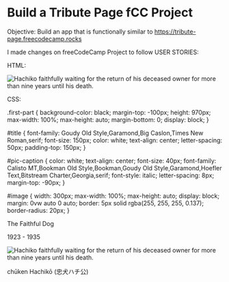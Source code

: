 # Build a Tribute Page fCC Project
 Objective: Build an app that is functionally similar to https://tribute-page.freecodecamp.rocks

 I made changes on freeCodeCamp Project to follow USER STORIES:

 HTML:

 <link rel="stylesheet" href="styles.css">

 <img id="image" src="https://upload.wikimedia.org/wikipedia/commons/4/47/Faithful_Dog_Hachiko_Photo.png" alt="Hachiko faithfully waiting for the return of his deceased owner for more than nine years until his death.">

 CSS:

 .first-part {
    background-color: black;
    margin-top: -100px;
    height: 970px;
    max-width: 100%;
    max-height: auto;
    margin-bottom: 0;
    display: block;
}

#title {
    font-family: Goudy Old Style,Garamond,Big Caslon,Times New Roman,serif; 
    font-size: 150px;
    color: white;
    text-align: center;
    letter-spacing: 50px;
    padding-top: 150px;
}

#pic-caption {
    color: white;
    text-align: center;
    font-size: 40px;
    font-family: Calisto MT,Bookman Old Style,Bookman,Goudy Old Style,Garamond,Hoefler Text,Bitstream Charter,Georgia,serif; 
    font-style: italic;
    letter-spacing: 8px;
    margin-top: -90px;
}

#image {
    width: 300px;
    max-width: 100%;
    max-height: auto;
    display: block;
    margin: 0vw auto 0 auto; 
    border: 5px solid rgba(255, 255, 255, 0.137);
    border-radius: 20px;
}

<p id="pic-caption">The Faithful Dog</p>
       <div id="line"></div>
       <p id="year">1923 - 1935</p>
        <div id="img-div">
            <img id="image" src="https://upload.wikimedia.org/wikipedia/commons/4/47/Faithful_Dog_Hachiko_Photo.png" alt="Hachiko faithfully waiting for the return of his deceased owner for more than nine years until his death.">
            <div id="img-caption">
                <p>chūken Hachikō (忠犬ハチ公)</p>
            </div>
        </div>
         </div>